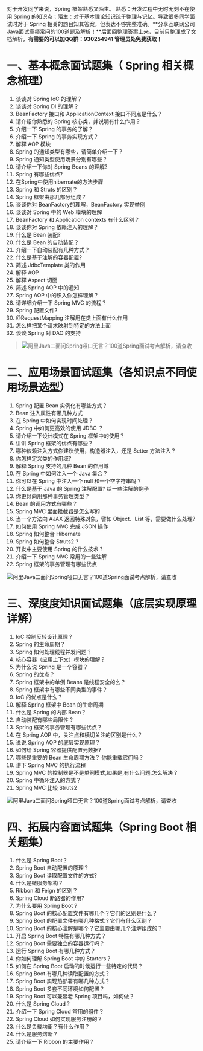 对于开发同学来说，Spring 框架熟悉又陌生。 熟悉：开发过程中无时无刻不在使用 Spring 的知识点；陌生：对于基本理论知识疏于整理与记忆。导致很多同学面试时对于 Spring 相关的题目知其答案，但表达不够完整准确。**分享互联网公司Java面试高频常问的100道题及解析！**后面回整理答案上来，目前只整理成了文档解析，**有需要的可以加QQ群：930254941 管理员处免费获取！**



# **一、基本概念面试题集（ Spring 相关概念梳理）**

1. 谈谈对 Spring IoC 的理解？
2. 谈谈对 Spring DI 的理解？
3. BeanFactory 接口和 ApplicationContext 接口不同点是什么？
4. 请介绍你熟悉的 Spring 核心类，并说明有什么作用？
5. 介绍一下 Spring 的事务的了解？
6. 介绍一下 Spring 的事务实现方式？
7. 解释 AOP 模块
8. Spring 的通知类型有哪些，请简单介绍一下？
9. Spring 通知类型使用场景分别有哪些？
10. 请介绍一下你对 Spring Beans 的理解?
11. Spring 有哪些优点?
12. 在Spring中使用hibernate的方法步骤
13. Spring 和 Struts 的区别？
14. Spring 框架由那几部分组成？
15. 谈谈你对 BeanFactory的理解，BeanFactory 实现举例
16. 谈谈对 Spring 中的 Web 模块的理解
17. BeanFactory 和 Application contexts 有什么区别？
18. 谈谈你对 Spring 依赖注入的理解？
19. 什么是 Bean 装配?
20. 什么是 Bean 的自动装配？
21. 介绍一下自动装配有几种方式？
22. 什么是基于注解的容器配置?
23. 简述 JdbcTemplate 类的作用
24. 解释 AOP
25. 解释 Aspect 切面
26. 简述 Spring AOP 中的通知
27. Spring AOP 中的织入你怎样理解？
28. 请详细介绍一下 Spring MVC 的流程？
29. Spring 配置文件?
30. @RequestMapping 注解用在类上面有什么作用
31. 怎么样把某个请求映射到特定的方法上面
32. 谈谈 Spring 对 DAO 的支持

> ![阿里Java二面问Spring哑口无言？100道Spring面试考点解析，请查收](http://p1.pstatp.com/large/pgc-image/91f10e1f8ac44df8bee81b570f8cb09a)



# **二、应用场景面试题集（各知识点不同使用场景选型）**

1. Spring 配置 Bean 实例化有哪些方式？
2. Bean 注入属性有哪几种方式
3. 在 Spring 中如何实现时间处理？
4. Spring 中如何更高效的使用 JDBC ？
5. 请介绍一下设计模式在 Spring 框架中的使用？
6. 讲讲 Spring 框架的优点有哪些？
7. 哪种依赖注入方式你建议使用，构造器注入，还是 Setter 方法注入？
8. 你怎样定义类的作用域?
9. 解释 Spring 支持的几种 Bean 的作用域
10. 在 Spring 中如何注入一个 Java 集合？
11. 你可以在 Spring 中注入一个 null 和一个空字符串吗？
12. 什么是基于 Java 的 Spring 注解配置? 给一些注解的例子
13. 你更倾向用那种事务管理类型？
14. Bean 的调用方式有哪些？
15. Spring MVC 里面拦截器是怎么写的
16. 当一个方法向 AJAX 返回特殊对象，譬如 Object、List 等，需要做什么处理?
17. 如何使用 Spring MVC 完成 JSON 操作
18. Spring 如何整合 Hibernate
19. Spring 如何整合 Struts2 ?
20. 开发中主要使用 Spring 的什么技术 ?
21. 介绍一下 Spring MVC 常用的一些注解
22. Spring 框架的事务管理有哪些优点

![阿里Java二面问Spring哑口无言？100道Spring面试考点解析，请查收](http://p1.pstatp.com/large/pgc-image/85e69f458ea041ffabe8bef2365002ee)



# **三、深度度知识面试题集（底层实现原理详解）**

1. IoC 控制反转设计原理？
2. Spring 的生命周期？
3. Spring 如何处理线程并发问题？
4. 核心容器（应用上下文）模块的理解？
5. 为什么说 Spring 是一个容器？
6. Spring 的优点？
7. Spring 框架中的单例 Beans 是线程安全的么？
8. Spring 框架中有哪些不同类型的事件？
9. IoC 的优点是什么？
10. 解释 Spring 框架中 Bean 的生命周期
11. 什么是 Spring 的内部 Bean？
12. 自动装配有哪些局限性 ?
13. Spring 框架的事务管理有哪些优点？
14. 在 Spring AOP 中，关注点和横切关注的区别是什么？
15. 说说 Spring AOP 的底层实现原理？
16. 如何给 Spring 容器提供配置元数据?
17. 哪些是重要的 Bean 生命周期方法？ 你能重载它们吗？
18. 讲下 Spring MVC 的执行流程
19. Spring MVC 的控制器是不是单例模式,如果是,有什么问题,怎么解决？
20. Spring 中循环注入的方式？
21. Spring MVC 比较 Struts2

![阿里Java二面问Spring哑口无言？100道Spring面试考点解析，请查收](http://p1.pstatp.com/large/pgc-image/cf38b7e246354acf821f9573fe14dd0e)



# **四、拓展内容面试题集（Spring Boot 相关题集）**

1. 什么是 Spring Boot？
2. Spring Boot 自动配置的原理？
3. Spring Boot 读取配置文件的方式?
4. 什么是微服务架构？
5. Ribbon 和 Feign 的区别？
6. Spring Cloud 断路器的作用?
7. 为什么要用 Spring Boot？
8. Spring Boot 的核心配置文件有哪几个？它们的区别是什么？
9. Spring Boot 的配置文件有哪几种格式？它们有什么区别？
10. Spring Boot 的核心注解是哪个？它主要由哪几个注解组成的？
11. 开启 Spring Boot 特性有哪几种方式？
12. Spring Boot 需要独立的容器运行吗？
13. 运行 Spring Boot 有哪几种方式？
14. 你如何理解 Spring Boot 中的 Starters？
15. 如何在 Spring Boot 启动的时候运行一些特定的代码？
16. Spring Boot 有哪几种读取配置的方式？
17. Spring Boot 实现热部署有哪几种方式？
18. Spring Boot 多套不同环境如何配置？
19. Spring Boot 可以兼容老 Spring 项目吗，如何做？
20. 什么是 Spring Cloud？
21. 介绍一下 Spring Cloud 常用的组件？
22. Spring Cloud 如何实现服务注册的？
23. 什么是负载均衡？有什么作用？
24. 什么是服务熔断？
25. 请介绍一下 Ribbon 的主要作用？